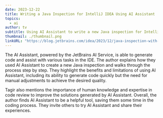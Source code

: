 ```yaml
---
date: 2023-12-22
title: Writing a Java Inspection for IntelliJ IDEA Using AI Assistant
topics:
  - ai
author: tv
subtitle: Using AI Assistant to write a new Java inspection for IntelliJ IDEA, and write down my experience.
thumbnail: ./thumbnail.png
linkURL: "https://blog.jetbrains.com/idea/2023/12/java-inspection-with-ai-assistant/"
---
```


The AI Assistant, powered by the JetBrains AI Service, is able to generate code and assist with various tasks in the IDE. The author explains how they used AI Assistant to create a new Java inspection and walks through the process step by step. They highlight the benefits and limitations of using AI Assistant, including its ability to generate code quickly but the need for manual adjustments to achieve the desired quality.

Tagir also mentions the importance of human knowledge and expertise in code review to improve the solutions generated by AI Assistant. Overall, the author finds AI Assistant to be a helpful tool, saving them some time in the coding process. They invite others to try AI Assistant and share their experiences.
